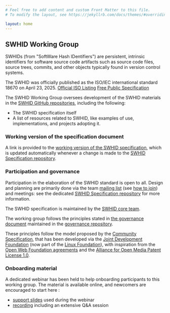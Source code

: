 ```yaml
---
# Feel free to add content and custom Front Matter to this file.
# To modify the layout, see https://jekyllrb.com/docs/themes/#overriding-theme-defaults

layout: home
---
```

## SWHID Working Group

SWHIDs (from "SoftWare Hash IDentifiers") are persistent, intrinsic identifiers for software source code artifacts such as source code files, source trees, commits, and other objects typically found in version control systems.

The SWHID was officially published as the ISO/IEC international standard 18670 on April 23, 2025.
[Official ISO Listing](https://www.iso.org/standard/89985.html) [Free Public Specification](https://www.swhid.org/specification/v1.2/)

The SWHID Working Group oversees development of the SWHID materials in the [SWHID GitHub repositories](https://github.com/swhid), including the following:

* The SWHID specification itself
* A list of resources related to SWHID, like examples of use, implementations, and projects adopting it.

### Working version of the specification document

A link is provided to the [working version of the SWHID specification](specification), which is updated automatically whenever a change is made to the [SWHID Specification repository](https://github.com/swhid/specification).

### Participation and governance

Participation in the elaboration of the SWHID standard is open to all. 
Design and planning are primarily done via the team [mailing list](https://groups.google.com/g/swhid-discuss) (see [how to join][howto-join]) and meetings: see the dedicated [SWHID Specification repository](https://github.com/swhid/specification) for more information.

The SWHID specification is maintained by the [SWHID core team](coreteam).

The working group follows the principles stated in [the governance document](https://swhid.org/governance/) maintained in the [governance repository](https://github.com/swhid/governance/).

These principles follow the model proposed by the [Community Specification](https://github.com/CommunitySpecification/Community_Specification), that has been developed via the [Joint Development Foundation](http://www.jointdevelopment.org) (now part of the [Linux Foundation](https://www.linuxfoundation.org/)), with inspiration from the [Open Web Foundation agreements](http://openwebfoundation.org) and the [Alliance for Open Media Patent License 1.0](http://aomedia.org/license/patent-license/).

### Onboarding material

A dedicated webinar has been held to help onboarding participants to this working group.
The material is available online, and newcomers are encouraged to start here :
* [support slides](https://hal.science/hal-04121507) used during the webinar
* [recording](https://annex.softwareheritage.org/public/talks/2023/2023-03-27-SWHID-kickoff.mp4) including an extensive Q&A session

[howto-join]: https://support.google.com/a/users/answer/9304806

